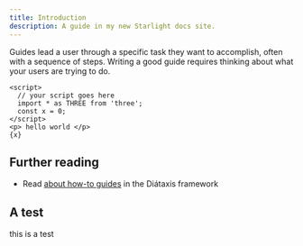 ```yaml
---
title: Introduction
description: A guide in my new Starlight docs site.
---
```


Guides lead a user through a specific task they want to accomplish, often with a sequence of steps.
Writing a good guide requires thinking about what your users are trying to do.

```svelte
<script>
  // your script goes here
  import * as THREE from 'three';
  const x = 0;
</script>
<p> hello world </p>
{x}
```

## Further reading

- Read [about how-to guides](https://diataxis.fr/how-to-guides/) in the Diátaxis framework

## A test

this is a test
